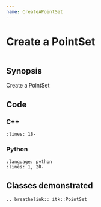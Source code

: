 ```yaml
---
name: CreateAPointSet
---
```


# Create a PointSet

```{index} single: PointSet pair: PointSet; InsertElement
```

## Synopsis

Create a PointSet

## Code

### C++

```{literalinclude} Code.cxx
:lines: 18-
```

### Python

```{literalinclude} Code.py
:language: python
:lines: 1, 20-
```

## Classes demonstrated

```{eval-rst}
.. breathelink:: itk::PointSet
```
